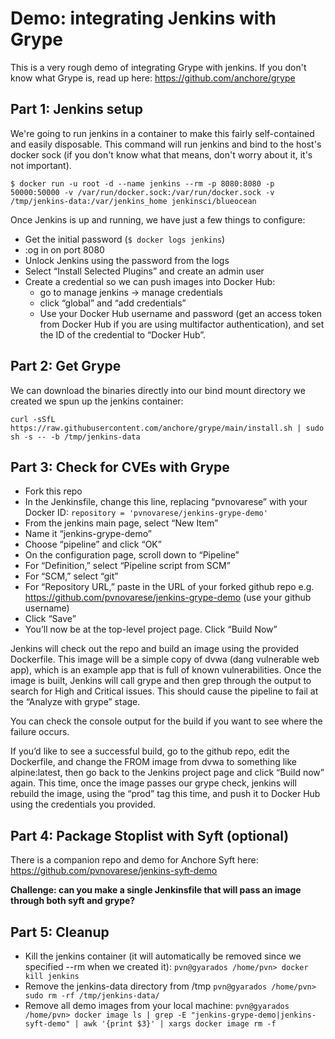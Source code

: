 # Demo: integrating Jenkins with Grype

This is a very rough demo of integrating Grype with jenkins.  If you don't know what Grype is, read up here: https://github.com/anchore/grype

## Part 1: Jenkins setup

We're going to run jenkins in a container to make this fairly self-contained and easily disposable.  This command will run jenkins and bind to the host's docker sock (if you don't know what that means, don't worry about it, it's not important).

`$ docker run -u root -d --name jenkins --rm -p 8080:8080 -p 50000:50000 -v /var/run/docker.sock:/var/run/docker.sock -v /tmp/jenkins-data:/var/jenkins_home jenkinsci/blueocean
`

Once Jenkins is up and running, we have just a few things to configure:
- Get the initial password (`$ docker logs jenkins`)
- :og in on port 8080
- Unlock Jenkins using the password from the logs
- Select “Install Selected Plugins” and create an admin user
- Create a credential so we can push images into Docker Hub:
	- go to manage jenkins -> manage credentials
	- click “global” and “add credentials”
	- Use your Docker Hub username and password (get an access token from Docker Hub if you are using multifactor authentication), and set the ID of the credential to “Docker Hub”.

## Part 2: Get Grype
We can download the binaries directly into our bind mount directory we created we spun up the jenkins container:

`curl -sSfL https://raw.githubusercontent.com/anchore/grype/main/install.sh | sudo sh -s -- -b /tmp/jenkins-data`

## Part 3: Check for CVEs with Grype

- Fork this repo
- In the Jenkinsfile, change this line, replacing “pvnovarese” with your Docker ID:
	`repository = 'pvnovarese/jenkins-grype-demo'`
- From the jenkins main page, select “New Item” 
- Name it “jenkins-grype-demo”
- Choose “pipeline” and click “OK”
- On the configuration page, scroll down to “Pipeline”
- For “Definition,” select “Pipeline script from SCM”
- For “SCM,” select “git”
- For “Repository URL,” paste in the URL of your forked github repo
	e.g. https://github.com/pvnovarese/jenkins-grype-demo (use your github username)
- Click “Save”
- You’ll now be at the top-level project page.  Click “Build Now”

Jenkins will check out the repo and build an image using the provided Dockerfile.  This image will be a simple copy of dvwa (dang vulnerable web app), which is an example app that is full of known vulnerabilities.  Once the image is built, Jenkins will call grype and then grep through the output to search for High and Critical issues.  This should cause the pipeline to fail at the “Analyze with grype” stage.

You can check the console output for the build if you want to see where the failure occurs.

If you’d like to see a successful build, go to the github repo, edit the Dockerfile, and change the FROM image from dvwa to something like alpine:latest, then go back to the Jenkins project page and click “Build now” again. This time, once the image passes our grype check, jenkins will rebuild the image, using the “prod” tag this time, and push it to Docker Hub using the credentials you provided.

## Part 4: Package Stoplist with Syft (optional)
There is a companion repo and demo for Anchore Syft here: https://github.com/pvnovarese/jenkins-syft-demo

**Challenge: can you make a single Jenkinsfile that will pass an image through both syft and grype?**

## Part 5: Cleanup
- Kill the jenkins container (it will automatically be removed since we specified --rm when we created it):
	`pvn@gyarados /home/pvn> docker kill jenkins`
- Remove the jenkins-data directory from /tmp
	`pvn@gyarados /home/pvn> sudo rm -rf /tmp/jenkins-data/`
- Remove all demo images from your local machine:
	`pvn@gyarados /home/pvn> docker image ls | grep -E "jenkins-grype-demo|jenkins-syft-demo" | awk '{print $3}' | xargs docker image rm -f`

